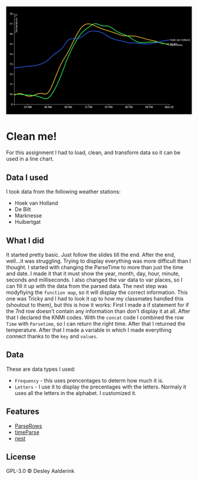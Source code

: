 ![Alt text][cover]


# Clean me!

For this assignment I had to load, clean, and transform data so it can be used in a line chart.

## Data I used

I took data from the following weather stations:

* Hoek van Holland
* De Bilt
* Marknesse
* Huibertgat

## What I did

It started pretty basic. Just follow the slides till the end. After the end, well...it was struggling. Trying to display everything was
more difficult than I thought. I started with changing the ParseTime to more than just the time and date. I made it that it must show
the year, month, day, hour, minute, seconds and milliseconds. I also changed the var data to var places, so I can fill it up with the
data from the parsed data. The next step was modyfiying the `function map`, so it will display the correct information. This one was 
Tricky and I had to look it up to how my classmates handled this (shoutout to them), but this is how it works: First I made a if statement
for if the 7nd row doesn't contain any information than don't display it at all. After that I declared the KNMI codes. With the `concat`
code I combined the row `Time` with `Parsetime`, so I can return the right time. After that I returned the temperature. After that 
I made a variable in which I made everything connect thanks to the `key` and `values`.

## Data

These are data types I used:

* `Frequency` - this uses prencentages to determ how much it is.
* `Letters`   - I use it to display the precentages with the letters. Normaly it uses all the letters in the alphabet. I customized it.

## Features

*  [ParseRows](https://github.com/d3/d3-dsv#csvParseRows)
*  [timeParse](https://github.com/d3/d3-time-format#timeParse)
*  [nest](https://github.com/d3/d3-collection/blob/master/README.md#nest)

## License

GPL-3.0 © Desley Aalderink


[cover]: preview.png
